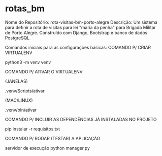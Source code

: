 # rotas_bm
Nome do Repositório: rota-visitas-bm-porto-alegre Descrição: Um sistema para definir a rota de visitas para lei "maria da penha" para Brigada Militar de Porto Alegre. Construído com Django, Bootstrap e banco de dados PostgreSQL.

Comandos iniciais para as configurações básicas:
COMANDO P/ CRIAR VIRTUALENV

python3 -m venv venv

COMANDO P/ ATIVAR O VIRTUALENV

(JANELAS)

.venv/Scripts/ativar

(MAC/LINUX)

.venv/bin/ativar

COMANDO P/ INCLUIR AS DEPENDÊNCIAS JÁ INSTALADAS NO PROJETO

pip instalar -r requisitos.txt

COMANDO P/ RODAR (TESTAR) A APLICAÇÃO

servidor de execução python manager.py
